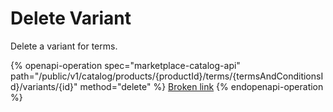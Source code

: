 # Delete Variant

Delete a variant for terms.

{% openapi-operation spec="marketplace-catalog-api" path="/public/v1/catalog/products/{productId}/terms/{termsAndConditionsId}/variants/{id}" method="delete" %}
[Broken link](broken-reference)
{% endopenapi-operation %}
